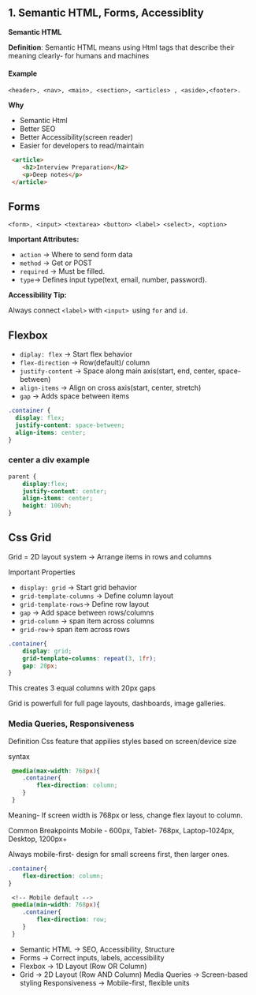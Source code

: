 ## 1. Semantic HTML, Forms, Accessiblity

**Semantic HTML**

 **Definition**:
 Semantic HTML means using Html tags that describe their meaning clearly- for humans and machines

#### Example
`<header>, <nav>, <main>, <section>, <articles> , <aside>,<footer>.`

**Why**
* Semantic Html
* Better SEO 
* Better Accessibility(screen reader)
* Easier for developers to read/maintain


````````````````````````html
 <article>
    <h2>Interview Preparation</h2>
    <p>Deep notes</p>
 </article>
 `````````````````````````

## Forms
`<form>, <input> <textarea> <button> <label> <select>, <option>`

**Important Attributes:**
* `action` -> Where to send form data
* `method` -> Get or POST
* `required` -> Must be filled.
* `type`-> Defines input type(text, email, number, password).

**Accessibility Tip:**

Always connect `<label>` with `<input> `using `for` and `id`.

## Flexbox

* `diplay: flex`  ->  Start flex behavior
* `flex-direction` -> Row(default)/ column
* `justify-content` -> Space along main axis(start, end, center, space-between)
* `align-items` -> Align on cross axis(start, center, stretch)
* `gap` -> Adds space between items


```````````````````css
.container {
  display: flex;
  justify-content: space-between;
  align-items: center;
}


```````````````````````````

### center a div example

`````````````````````````css
parent {
    display:flex;
    justify-content: center;
    align-items: center;
    height: 100vh;
}
``````````````````````````

## Css Grid
Grid = 2D layout system -> Arrange items in rows and columns

Important Properties

* `display: grid` -> Start grid behavior
* `grid-template-columns` -> Define column layout
* `grid-template-rows`-> Define row layout
* `gap` -> Add space between rows/columns
* `grid-column` -> span item across columns
* `grid-row`-> span item across rows

``````````````````````````css
.container{
    display: grid;
    grid-template-columns: repeat(3, 1fr);
    gap: 20px;
}
``````````````````````````````````
This creates 3 equal columns with 20px gaps

Grid is powerfull for full page layouts, dashboards, image galleries.

### Media Queries, Responsiveness
Definition
Css feature that appilies styles based on screen/device size

syntax

````````````````````````````css
 @media(max-width: 768px){
    .container{
        flex-direction: column;
    }
 }
``````````````````````````````

Meaning- If screen width is 768px or less, change flex layout to column.

Common Breakpoints
Mobile - 600px, Tablet- 768px, Laptop-1024px, Desktop, 1200px+

Always mobile-first- design for small screens first, then larger ones.


``````````````````````````````css
.container{
    flex-direction: column;
}

 <!-- Mobile default -->
 @media(min-width: 768px){
    .container{
        flex-direction: row;
    }
 }
`````````````````````````````````

* Semantic HTML → SEO, Accessibility, Structure
* Forms → Correct inputs, labels, accessibility
* Flexbox → 1D Layout (Row OR Column)
* Grid → 2D Layout (Row AND Column)
Media Queries → Screen-based styling
Responsiveness → Mobile-first, flexible units